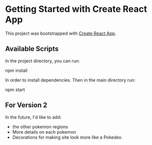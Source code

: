 # Getting Started with Create React App

This project was bootstrapped with [Create React App](https://github.com/facebook/create-react-app).

## Available Scripts

In the project directory, you can run:

 npm install

In order to install dependencies. Then in the main directory run:

 npm start

 ## For Version 2

 In the future, I'd like to add: 
 
 - the other pokemon regions
 - More details on each pokemon
 - Decorations for making site look more like a Pokedex.